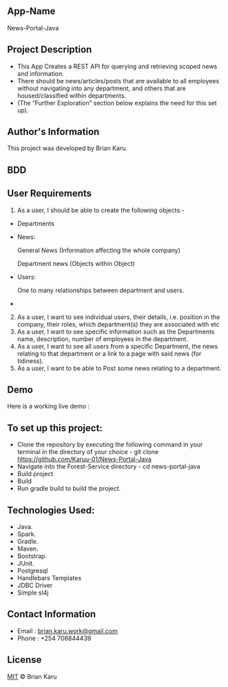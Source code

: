 ## App-Name
News-Portal-Java
## Project Description
- This App Creates a REST API for querying and retrieving scoped news and information. 
- There should be news/articles/posts that are available to all employees without navigating into any department, and others that are housed/classified within departments.
- (The “Further Exploration” section below explains the need for this set up).

## Author's Information
This project was developed by Brian Karu.

## BDD
## User Requirements
1. As a user, I should be able to create the following objects:-
- Departments

- News:

  General News (Information affecting the whole company)

  Department news (Objects within Object)

- Users:

  One to many relationships between department and users. 
- 
2. As a user, I want to see individual users, their details, i.e. position in the company, their roles, which department(s) they are associated with etc
3. As a user, I want to see specific information such as the Departments name, description, number of employees in the department.
4. As a user, I want to see all users from a specific Department, the news relating to that department or a link to a page with said news (for tidiness).
5. As a user, I want to be able to Post some news relating to a department.

## Demo
Here is a working live demo :

## To set up this project:

- Clone the repository by executing the following command in your terminal in the directory of your choice - git clone https://github.com/Karuu-01/News-Portal-Java
- Navigate into the Forest-Service directory - cd news-portal-java
- Build project
- Build
- Run gradle build to build the project.

## Technologies Used:
- Java.
- Spark.
- Gradle.
- Maven.
- Bootstrap.
- JUnit.
- Postgresql
- Handlebars Templates
- JDBC Driver
- Simple sl4j

## Contact Information
- Email : brian.karu.work@gmail.com
- Phone : +254 706844439


## License
[MIT](License) © Brian Karu

